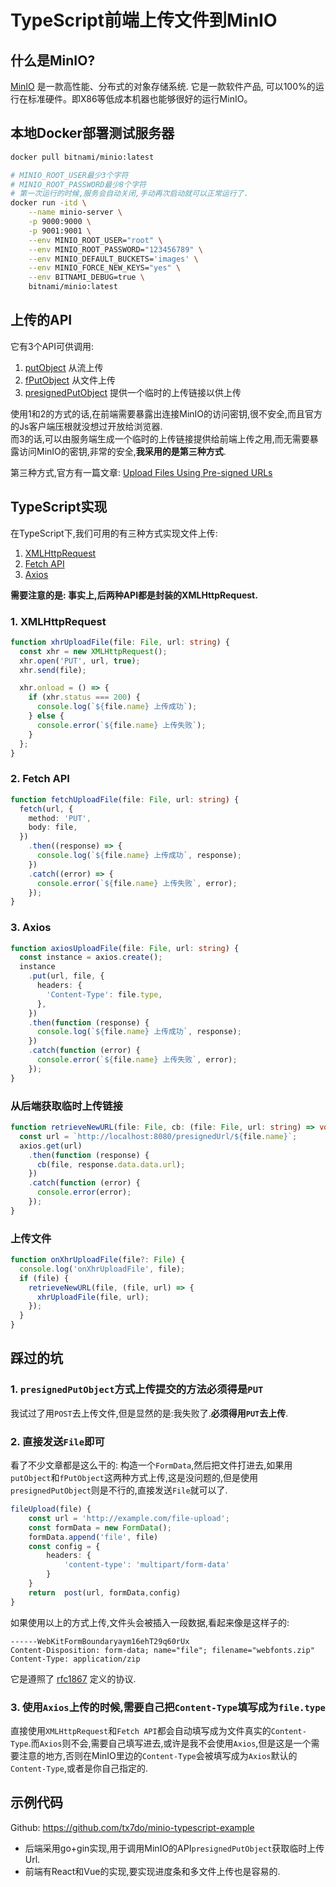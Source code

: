 # TypeScript前端上传文件到MinIO

## 什么是MinIO?

[MinIO](http://www.minio.org.cn/overview.shtml) 是一款高性能、分布式的对象存储系统. 它是一款软件产品, 可以100%的运行在标准硬件。即X86等低成本机器也能够很好的运行MinIO。

## 本地Docker部署测试服务器

```bash
docker pull bitnami/minio:latest

# MINIO_ROOT_USER最少3个字符
# MINIO_ROOT_PASSWORD最少8个字符
# 第一次运行的时候,服务会自动关闭,手动再次启动就可以正常运行了.
docker run -itd \
    --name minio-server \
    -p 9000:9000 \
    -p 9001:9001 \
    --env MINIO_ROOT_USER="root" \
    --env MINIO_ROOT_PASSWORD="123456789" \
    --env MINIO_DEFAULT_BUCKETS='images' \
    --env MINIO_FORCE_NEW_KEYS="yes" \
    --env BITNAMI_DEBUG=true \
    bitnami/minio:latest

```

## 上传的API

它有3个API可供调用:

1. [putObject](https://docs.min.io/docs/javascript-client-api-reference.html#putObject) 从流上传
2. [fPutObject](https://docs.min.io/docs/javascript-client-api-reference.html#fPutObject) 从文件上传
3. [presignedPutObject](https://docs.min.io/docs/javascript-client-api-reference.html#presignedPutObject) 提供一个临时的上传链接以供上传

使用1和2的方式的话,在前端需要暴露出连接MinIO的访问密钥,很不安全,而且官方的Js客户端压根就没想过开放给浏览器.  
而3的话,可以由服务端生成一个临时的上传链接提供给前端上传之用,而无需要暴露访问MinIO的密钥,非常的安全,**我采用的是第三种方式**.

第三种方式,官方有一篇文章: [Upload Files Using Pre-signed URLs](https://docs.min.io/docs/upload-files-from-browser-using-pre-signed-urls.html)

## TypeScript实现

在TypeScript下,我们可用的有三种方式实现文件上传:

1. [XMLHttpRequest](https://developer.mozilla.org/en-US/docs/Web/API/XMLHttpRequest)
2. [Fetch API](https://developer.mozilla.org/en-US/docs/Web/API/Fetch_API)
3. [Axios](https://github.com/axios/axios)

**需要注意的是: 事实上,后两种API都是封装的XMLHttpRequest.**

### 1. XMLHttpRequest

```typescript
function xhrUploadFile(file: File, url: string) {
  const xhr = new XMLHttpRequest();
  xhr.open('PUT', url, true);
  xhr.send(file);

  xhr.onload = () => {
    if (xhr.status === 200) {
      console.log(`${file.name} 上传成功`);
    } else {
      console.error(`${file.name} 上传失败`);
    }
  };
}
```

### 2. Fetch API

```typescript
function fetchUploadFile(file: File, url: string) {
  fetch(url, {
    method: 'PUT',
    body: file,
  })
    .then((response) => {
      console.log(`${file.name} 上传成功`, response);
    })
    .catch((error) => {
      console.error(`${file.name} 上传失败`, error);
    });
}
```

### 3. Axios

```typescript
function axiosUploadFile(file: File, url: string) {
  const instance = axios.create();
  instance
    .put(url, file, {
      headers: {
        'Content-Type': file.type,
      },
    })
    .then(function (response) {
      console.log(`${file.name} 上传成功`, response);
    })
    .catch(function (error) {
      console.error(`${file.name} 上传失败`, error);
    });
}
```

### 从后端获取临时上传链接

```typescript
function retrieveNewURL(file: File, cb: (file: File, url: string) => void) {
  const url = `http://localhost:8080/presignedUrl/${file.name}`;
  axios.get(url)
    .then(function (response) {
      cb(file, response.data.data.url);
    })
    .catch(function (error) {
      console.error(error);
    });
}
```

### 上传文件

```typescript
function onXhrUploadFile(file?: File) {
  console.log('onXhrUploadFile', file);
  if (file) {
    retrieveNewURL(file, (file, url) => {
      xhrUploadFile(file, url);
    });
  }
}
```

## 踩过的坑

### 1. `presignedPutObject`方式上传提交的方法必须得是`PUT`

我试过了用`POST`去上传文件,但是显然的是:我失败了.**必须得用`PUT`去上传**.

### 2. 直接发送`File`即可

看了不少文章都是这么干的: 构造一个`FormData`,然后把文件打进去,如果用`putObject`和`fPutObject`这两种方式上传,这是没问题的,但是使用`presignedPutObject`则是不行的,直接发送`File`就可以了.

```typescript
fileUpload(file) {
    const url = 'http://example.com/file-upload';
    const formData = new FormData();
    formData.append('file', file)
    const config = {
        headers: {
            'content-type': 'multipart/form-data'
        }
    }
    return  post(url, formData,config)
}
```

如果使用以上的方式上传,文件头会被插入一段数据,看起来像是这样子的:

```text
------WebKitFormBoundaryaym16ehT29q60rUx
Content-Disposition: form-data; name="file"; filename="webfonts.zip"
Content-Type: application/zip
```

它是遵照了 [rfc1867](https://www.ietf.org/rfc/rfc1867.txt) 定义的协议.

### 3. 使用`Axios`上传的时候,需要自己把`Content-Type`填写成为`file.type`

直接使用`XMLHttpRequest`和`Fetch API`都会自动填写成为文件真实的`Content-Type`.而`Axios`则不会,需要自己填写进去,或许是我不会使用`Axios`,但是这是一个需要注意的地方,否则在MinIO里边的`Content-Type`会被填写成为`Axios`默认的`Content-Type`,或者是你自己指定的.

## 示例代码

Github: <https://github.com/tx7do/minio-typescript-example>

* 后端采用go+gin实现,用于调用MinIO的API`presignedPutObject`获取临时上传Url.
* 前端有React和Vue的实现,要实现进度条和多文件上传也是容易的.

